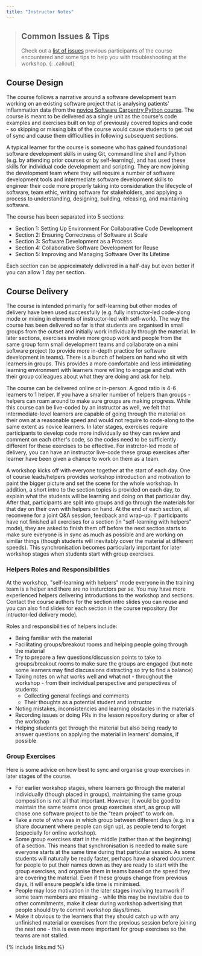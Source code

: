 ```yaml
---
title: "Instructor Notes"
---
```


> ## Common Issues & Tips
> Check out a [list of issues](../common-issues) previous participants of the course encountered
> and some tips to help you with troubleshooting at the workshop.
{: .callout}


## Course Design
The course follows a narrative around
a software development team working on an existing software project
that is analysing patients’ inflammation data
(from the [novice Software Carpentry Python course](https://software-carpentry.org/lessons).
The course is meant to be delivered as a single unit
as the course's code examples and exercises built on top of previously covered topics and code -
so skipping or missing bits of the course would cause students to
get out of sync and cause them difficulties in following subsequent sections.

A typical learner for the course is
someone who has gained foundational software development skills in using Git,
command line shell and Python
(e.g. by attending prior courses or by self-learning),
and has used these skills for individual code development and scripting.
They are now joining the development team where they will require
a number of software development tools and intermediate software development skills
to engineer their code more properly
taking into consideration the lifecycle of software,
team ethic, writing software for stakeholders,
and applying a process to understanding, designing, building, releasing, and maintaining software.

The course has been separated into 5 sections:

- Section 1: Setting Up Environment For Collaborative Code Development
- Section 2: Ensuring Correctness of Software at Scale
- Section 3: Software Development as a Process
- Section 4: Collaborative Software Development for Reuse
- Section 5: Improving and Managing Software Over Its Lifetime

Each section can be approximately delivered in a half-day but even better if you can allow 1 day per section.

## Course Delivery
The course is intended primarily for self-learning
but other modes of delivery have been used successfully
(e.g. fully instructor-led code-along mode or mixing in elements of instructor-led with self-work).
The way the course has been delivered so far is that
students are organised in small groups from the outset
and initially work individually through the material.
In later sections,
exercises involve more group work
and people from the same group form small development teams
and collaborate on a mini software project
(to provide more in-depth practice for software development in teams).
There is a bunch of helpers on hand who sit with learners in groups.
This provides a more comfortable and less intimidating learning environment
with learners more willing to engage and chat with their group colleagues about what they are doing
and ask for help.

The course can be delivered online or in-person.
A good ratio is 4-6 learners to 1 helper.
If you have a smaller number of helpers than groups -
helpers can roam around to make sure groups are making progress.
While this course can be live-coded by an instructor as well,
we felt that intermediate-level learners are capable of
going through the material on their own at a reasonable speed
and would not require to code-along to the same extent as novice learners.
In later stages, exercises require participants to develop code more individually
so they can review and comment on each other's code,
so the codes need to be sufficiently different for these exercises to be effective.
For instrctor-led mode of delivery, you can have an instructor live-code these group exercises 
after learner have been given a chance to work on them as a team.

A workshop kicks off with everyone together at the start of each day.
One of course leads/helpers provides workshop introduction
and motivation to paint the bigger picture and set the scene for the whole workshop.
In addition, a short intro to the section topics is provided on each day,
to explain what the students will be learning and doing on that particular day.
After that, participants are split into groups
and go through the materials for that day on their own with helpers on hand.
At the end of each section, all reconvene for a joint Q&A session, feedback and wrap-up.
If participants have not finished all exercises for a section (in "self-learning with helpers" mode),
they are asked to finish them off before the next section starts
to make sure everyone is in sync as much as possible and are working on similar things
(though students will inevitably cover the material at different speeds).
This synchronisation becomes particularly important for later workshop stages
when students start with group exercises.

### Helpers Roles and Responsibilities
At the workshop, "self-learning with helpers" mode everyone in the training team is a helper and 
there are no insturctors per se.
You may have more experienced helpers delivering introductions to the workshop and sections.
Contact the course authors for the section intro slides you can reuse and you can also find slides for each 
section in the course repository (for intructor-led delivery mode).

Roles and responsibilities of helpers include:

- Being familiar with the material
- Facilitating groups/breakout rooms and helping people going through the material
- Try to prepare a few questions/discussion points
  to take to groups/breakout rooms to make sure the groups are engaged
  (but note some learners may find discussions distracting so try to find a balance)
- Taking notes on what works well and what not - throughout the workshop -
  from their individual perspective and perspectives of students:
  - Collecting general feelings and comments
  - Their thoughts as a potential student and instructor
- Noting mistakes, inconsistencies and learning obstacles in the materials
- Recording issues or doing PRs in the lesson repository during or after of the workshop
- Helping students get through the material
  but also being ready to answer questions on applying the material in learners’ domains,
  if possible

### Group Exercises
Here is some advice on how best to sync and organise group exercises in later stages of the course.

- For earlier workshop stages,
  where learners go through the material individually (though placed in groups),
  maintaining the same group composition is not all that important.
  However, it would be good to maintain the same teams once group exercises start,
  as group will chose one software project to be the "team project" to work on.
- Take a note of who was in which group between different days
  (e.g. in a share document where people can sign up),
  as people tend to forget (especially for online workshop).
- Some group exercises start in the middle (rather than at the beginning) of a section.
  This means that synchronisation is needed to make sure
  everyone starts at the same time during that particular session.
  As some students will naturally be ready faster,
  perhaps have a shared document for people to put their names down
  as they are ready to start with the group exercises,
  and organise them in teams based on the speed they are covering the material.
  Even if these groups change from previous days,
  it will ensure people's idle time is minimised.
- People may lose motivation in the later stages involving teamwork
  if some team members are missing -
  while this may be inevitable due to other commitments,
  make it clear during workshop advertising
  that people should try to commit workshop days/times.
- Make it obvious to the learners that they should
  catch up with any unfinished material or exercises from the previous session
  before joining the next one -
  this is even more important for group exercises so the teams are not stalled.

{% include links.md %}
